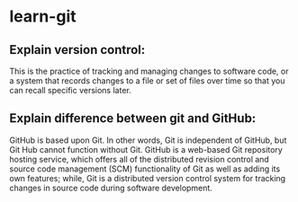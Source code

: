 # learn-git

## Explain version control:
This is the practice of tracking and managing changes to software code, or a system that records changes to a file or set of files over time so that you can recall specific versions later.

## Explain difference between git and GitHub:
GitHub is based upon Git. In other words, Git is independent of GitHub, but Git Hub cannot function without Git.
GitHub is a web-based Git repository hosting service, which offers all of the distributed revision control and source code management (SCM) functionality of Git as well as adding its own features; while, Git is a distributed version control system for tracking changes in source code during software development.